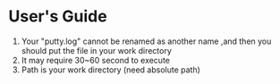 # User's Guide

1. Your "putty.log" cannot be renamed as another name ,and then you should put the file in your work directory
2. It may require 30~60 second to execute
3. Path is your work directory (need absolute path)
